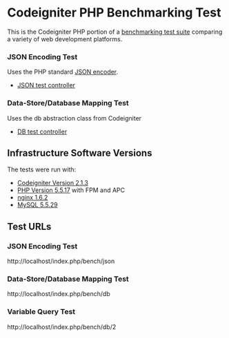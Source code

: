 # Codeigniter PHP Benchmarking Test

This is the Codeigniter PHP portion of a [benchmarking test suite](../) comparing a variety of web development platforms.

### JSON Encoding Test
Uses the PHP standard [JSON encoder](http://www.php.net/manual/en/function.json-encode.php).

* [JSON test controller](application/controllers/bench.php)


### Data-Store/Database Mapping Test
Uses the db abstraction class from Codeigniter

* [DB test controller](application/controllers/bench.php)


## Infrastructure Software Versions
The tests were run with:

* [Codeigniter Version 2.1.3](http://ellislab.com/codeigniter)
* [PHP Version 5.5.17](http://www.php.net/) with FPM and APC
* [nginx 1.6.2](http://nginx.org/)
* [MySQL 5.5.29](https://dev.mysql.com/)

## Test URLs
### JSON Encoding Test

http://localhost/index.php/bench/json

### Data-Store/Database Mapping Test

http://localhost/index.php/bench/db

### Variable Query Test
    
http://localhost/index.php/bench/db/2
